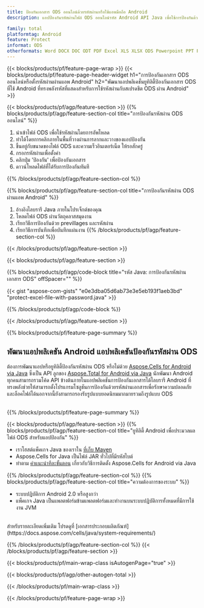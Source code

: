 ```yaml
---
title: ป้องกันเอกสาร ODS ออนไลน์ด้วยรหัสผ่านหรือใช้แอพมือถือ Android
description: แอปป้องกันรหัสผ่านไฟล์ ODS ออนไลน์รหัส Android API Java เพื่อใช้การป้องกันด้วยรหัสผ่านบนสเปรดชีต ODS

family: total
platformtag: Android
feature: Protect
informat: ODS
otherformats: Word DOCX DOC ODT PDF Excel XLS XLSX ODS Powerpoint PPT PPTX ODP
---
```

{{< blocks/products/pf/feature-page-wrap >}}
{{< blocks/products/pf/feature-page-header-widget h1="การป้องกันเอกสาร ODS ออนไลน์หรือตั้งรหัสผ่านผ่านแอพ Android" h2="พัฒนาแอปพลิเคชั่นยูทิลิตี้ป้องกันเอกสาร ODS ที่ใช้ Android ที่ทรงพลังรหัสที่แสดงสำหรับการใช้รหัสผ่านกับสเปรดชีต ODS ผ่าน Android" >}}

{{< blocks/products/pf/agp/feature-section >}}
{{% blocks/products/pf/agp/feature-section-col title="การป้องกันรหัสผ่าน ODS ออนไลน์" %}}

1. นำเข้าไฟล์ ODS เพื่อใช้รหัสผ่านโดยการอัพโหลด
1. ทำได้โดยการคลิกภายในพื้นที่วางผ่านการลากและวางของแอปป้องกัน
1. ขึ้นอยู่กับขนาดของไฟล์ ODS และความเร็วอินเตอร์เน็ต ให้รอสักครู่
1. กรอกรหัสผ่านเพื่อตั้งค่า
1. คลิกปุ่ม 'ป้องกัน' เพื่อป้องกันเอกสาร
1. ดาวน์โหลดไฟล์ที่ได้รับการป้องกันทันที

{{% /blocks/products/pf/agp/feature-section-col %}}

{{% blocks/products/pf/agp/feature-section-col title="การป้องกันรหัสผ่าน ODS ผ่านแอพ Android" %}}

1. อ้างอิงไลบรารี Java ภายในโปรเจ็กต์ของคุณ
1. โหลดไฟล์ ODS ผ่านวัตถุคลาสสมุดงาน
1. เรียกวิธีการป้องกันด้วย previllages และรหัสผ่าน
1. เรียกวิธีการบันทึกเพื่อบันทึกแผ่นงาน
{{% /blocks/products/pf/agp/feature-section-col %}}

{{< /blocks/products/pf/agp/feature-section >}}

{{< blocks/products/pf/agp/feature-section >}}

{{% blocks/products/pf/agp/code-block title="รหัส Java: การป้องกันรหัสผ่านเอกสาร ODS" offSpacer="" %}}

{{< gist "aspose-com-gists" "e0e3dba05d6ab73e3e5eb193f1aeb3bd" "protect-excel-file-with-password.java" >}}

{{% /blocks/products/pf/agp/code-block %}}

{{< /blocks/products/pf/agp/feature-section >}}



{{% blocks/products/pf/feature-page-summary %}}


<h2>พัฒนาแอปพลิเคชัน Android แอปพลิเคชันป้องกันรหัสผ่าน ODS</h2>

ต้องการพัฒนาแอปหรือยูทิลิตี้ป้องกันรหัสผ่าน ODS หรือไม่ด้วย [Aspose.Cells for Android via Java](https://products.aspose.com/cells/th/android-java/) ซึ่งเป็น API ลูกของ [Aspose.Total for Android via Java](https://products.aspose.com/total/th/android-java/) นักพัฒนา Android ทุกคนสามารถรวมโค้ด API ข้างต้นภายในแอปพลิเคชันการป้องกันเอกสารได้ไลบรารี Android ที่ทรงพลังช่วยให้สามารถตั้งโปรแกรมโซลูชันการป้องกันด้วยรหัสผ่านเอกสารเพื่อรักษาความปลอดภัยและล็อคไฟล์ได้นอกจากนี้ยังสามารถรองรับรูปแบบยอดนิยมมากมายรวมถึงรูปแบบ ODS<br /><br />

{{% /blocks/products/pf/feature-page-summary %}}

{{< blocks/products/pf/agp/feature-section >}}
{{% blocks/products/pf/agp/feature-section-col title="ยูทิลิตี้ Android เพื่อประมวลผลไฟล์ ODS สำหรับแอปป้องกัน" %}}

- เราโฮสต์แพ็คเกจ Java ของเราใน [ที่เก็บ Maven](https://releases.aspose.com/java/repo/com/aspose/aspose-cells/) 
- Aspose.Cells for Java เป็นไฟล์ JAR ทั่วไปที่มีรหัสไบต์
- ทำตาม [คำแนะนำทีละขั้นตอน](https://docs.aspose.com/cells/java/installation/#install-aspose-cells-for-java-from-maven-repository) เกี่ยวกับวิธีการติดตั้ง Aspose.Cells for Android via Java

{{% /blocks/products/pf/agp/feature-section-col %}}
{{% blocks/products/pf/agp/feature-section-col title="ความต้องการของระบบ" %}}

- ระบบปฏิบัติการ Android 2.0 หรือสูงกว่า
- แพ็คเกจ Java เป็นแพลตฟอร์มข้ามแพลตฟอร์มและทำงานบนระบบปฏิบัติการทั้งหมดที่มีการใช้งาน JVM

<br />
สำหรับรายละเอียดเพิ่มเติม โปรดดูที่ [เอกสารประกอบผลิตภัณฑ์](https://docs.aspose.com/cells/java/system-requirements/)

{{% /blocks/products/pf/agp/feature-section-col %}}
{{< /blocks/products/pf/agp/feature-section >}}

{{< blocks/products/pf/main-wrap-class isAutogenPage="true" >}}

{{< blocks/products/pf/agp/other-autogen-total >}}

{{< /blocks/products/pf/main-wrap-class >}}

{{< /blocks/products/pf/feature-page-wrap >}}